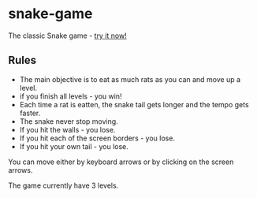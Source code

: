 # snake-game

The classic Snake game - [try it now!](https://amicht.github.io/snake-game/main.html)

## Rules
* The main objective is to eat as much rats as you can and move up a level.
* if you finish all levels - you win!
* Each time a rat is eatten, the snake tail gets longer and the tempo gets faster.
* The snake never stop moving.
* If you hit the walls - you lose.
* If you hit each of the screen borders - you lose. 
* If you hit your own tail - you lose.

You can move either by keyboard arrows or by clicking on the screen arrows.

The game currently have 3 levels.
